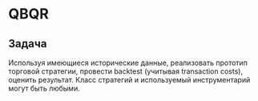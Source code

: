 # QBQR
## Задача
Используя имеющиеся исторические данные, реализовать прототип торговой стратегии, провести backtest (учитывая transaction costs), оценить результат. Класс стратегий и используемый инструментарий могут быть любыми.
